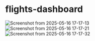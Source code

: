 # flights-dashboard

![Screenshot from 2025-05-16 17-17-13](https://github.com/user-attachments/assets/6674dc5c-ab34-4c07-ade6-fbee4870f54b)
![Screenshot from 2025-05-16 17-17-21](https://github.com/user-attachments/assets/24a0f342-69af-4b0f-9026-1198557f31ba)
![Screenshot from 2025-05-16 17-17-32](https://github.com/user-attachments/assets/e5d9e4db-320e-4260-af5d-f504f206e45d)

